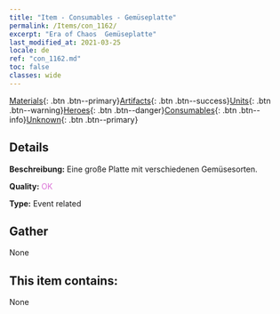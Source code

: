```yaml
---
title: "Item - Consumables - Gemüseplatte"
permalink: /Items/con_1162/
excerpt: "Era of Chaos  Gemüseplatte"
last_modified_at: 2021-03-25
locale: de
ref: "con_1162.md"
toc: false
classes: wide
---
```

 [Materials](/de/Items/){: .btn .btn--primary}[Artifacts](/de/Items/Artifacts/){: .btn .btn--success}[Units](/de/Items/Units/){: .btn .btn--warning}[Heroes](/de/Items/Heroes/){: .btn .btn--danger}[Consumables](/de/Items/Consumables/){: .btn .btn--info}[Unknown](/de/Items/Unknown/){: .btn .btn--primary}

## Details
 **Beschreibung:** Eine große Platte mit verschiedenen Gemüsesorten.

 **Quality:** <span style="color: #DA70D6">OK</span>

 **Type:** Event related

## Gather

  None

## This item contains:

  None

